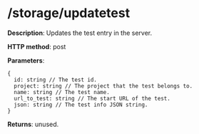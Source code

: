 # /storage/updatetest #

**Description**: Updates the test entry in the server.

**HTTP method**: post

**Parameters**:
```
{
  id: string // The test id.
  project: string // The project that the test belongs to.
  name: string // The test name.
  url_to_test: string // The start URL of the test.
  json: string // The test info JSON string.
}
```

**Returns**: unused.